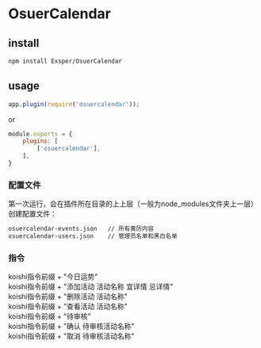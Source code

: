 # OsuerCalendar

## install
```sh
npm install Exsper/OsuerCalendar
```

## usage
```javascript
app.plugin(require('osuercalendar'));
```
or
```javascript
module.exports = {
    plugins: [
        ['osuercalendar'],
    ],
}
```

### 配置文件
第一次运行，会在插件所在目录的上上层（一般为node_modules文件夹上一层）创建配置文件：   
```sh
osuercalendar-events.json   // 所有黄历内容
osuercalendar-users.json    // 管理员名单和黑白名单
```


### 指令
koishi指令前缀 + "今日运势"   
koishi指令前缀 + "添加活动 活动名称 宜详情 忌详情"   
koishi指令前缀 + "删除活动 活动名称"   
koishi指令前缀 + "查看活动 活动名称"   
koishi指令前缀 + "待审核"   
koishi指令前缀 + "确认 待审核活动名称"   
koishi指令前缀 + "取消 待审核活动名称"   